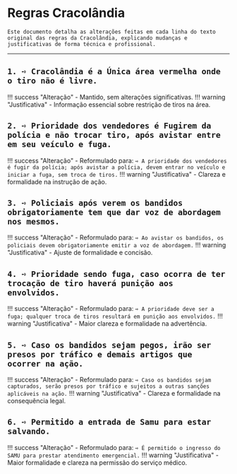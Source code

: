 # Regras Cracolândia

```{note}
Este documento detalha as alterações feitas em cada linha do texto original das regras da Cracolândia, explicando mudanças e justificativas de forma técnica e profissional.
```

---

## `1. ➺ Cracolândia é a Única área vermelha onde o tiro não é livre.`

!!! success "Alteração"
    - Mantido, sem alterações significativas.
!!! warning "Justificativa"
    - Informação essencial sobre restrição de tiros na área.

## `2. ➺ Prioridade dos vendedores é Fugirem da polícia e não trocar tiro, após avistar entre em seu veículo e fuga.`

!!! success "Alteração"
    - Reformulado para:
        `➺ A prioridade dos vendedores é fugir da polícia; após avistar a polícia, devem entrar no veículo e iniciar a fuga, sem troca de tiros.`
!!! warning "Justificativa"
    - Clareza e formalidade na instrução de ação.

## `3. ➺ Policiais após verem os bandidos obrigatoriamente tem que dar voz de abordagem nos mesmos.`

!!! success "Alteração"
    - Reformulado para:
        `➺ Ao avistar os bandidos, os policiais devem obrigatoriamente emitir a voz de abordagem.`
!!! warning "Justificativa"
    - Ajuste de formalidade e concisão.

## `4. ➺ Prioridade sendo fuga, caso ocorra de ter trocação de tiro haverá punição aos envolvidos.`

!!! success "Alteração"
    - Reformulado para:
        `➺ A prioridade deve ser a fuga; qualquer troca de tiros resultará em punição aos envolvidos.`
!!! warning "Justificativa"
    - Maior clareza e formalidade na advertência.

## `5. ➺ Caso os bandidos sejam pegos, irão ser presos por tráfico e demais artigos que ocorrer na ação.`

!!! success "Alteração"
    - Reformulado para:
        `➺ Caso os bandidos sejam capturados, serão presos por tráfico e sujeitos a outras sanções aplicáveis na ação.`
!!! warning "Justificativa"
    - Clareza e formalidade na consequência legal.

## `6. ➺ Permitido a entrada de Samu para estar salvando.`

!!! success "Alteração"
    - Reformulado para:
        `➺ É permitido o ingresso do SAMU para prestar atendimento emergencial.`
!!! warning "Justificativa"
    - Maior formalidade e clareza na permissão do serviço médico.
